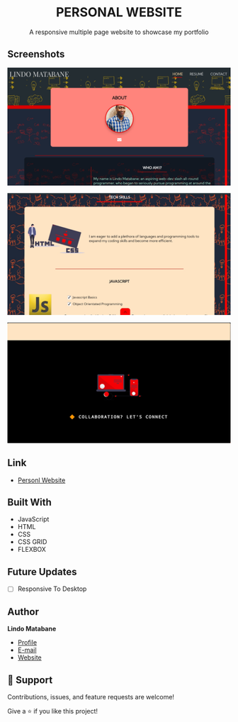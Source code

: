 <h1 align="center">PERSONAL WEBSITE</h1>

<p align="center">
  A responsive multiple page website to showcase my portfolio
</p>

## Screenshots

![Home Page](./images/sitepreview.jpg "Home Page")

![Resume Page](./images/sitepreview1.jpg "Resume Page")

![Contact Page](./images/sitepreview2.jpg "Cover Page")

## Link

- [Personl Website](https://lindo-code.github.io/personal_website/ "View Website")

## Built With

- JavaScript
- HTML
- CSS
- CSS GRID
- FLEXBOX

## Future Updates

- [ ] Responsive To Desktop

## Author

**Lindo Matabane**

- [Profile](https://github.com/Lindo-code "Rohit jain")
- [E-mail](mailto:sdrowvieli1@gmail.com?subject=Hi "Hi!")
- [Website](https://lindo-code.github.io/personal_website/ "Welcome")

## 🤝 Support

Contributions, issues, and feature requests are welcome!

Give a ⭐️ if you like this project!